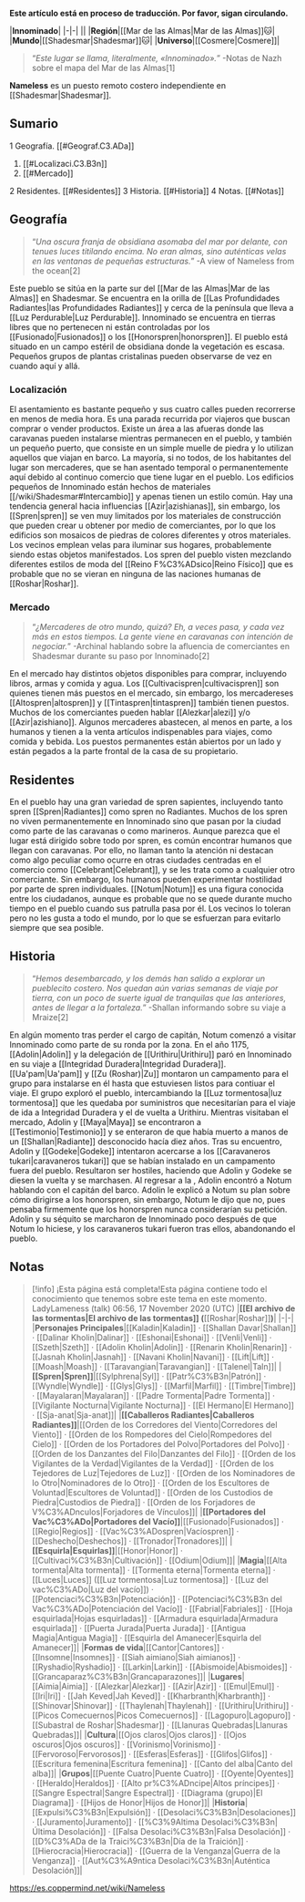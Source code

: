 **Este artículo está en proceso de traducción. Por favor, sigan circulando.**


|**Innominado**|
|-|-|
||
|**Región**|[[Mar de las Almas\|Mar de las Almas]]🐱︎|
|**Mundo**|[[Shadesmar\|Shadesmar]]🐱︎|
|**Universo**|[[Cosmere\|Cosmere]]|

>“*Este lugar se llama, literalmente, «Innominado».*”
\-Notas de Nazh sobre el mapa del Mar de las Almas[1]


**Nameless** es un puesto remoto costero independiente en [[Shadesmar\|Shadesmar]].


## Sumario

1 Geografía. [[#Geograf.C3.ADa]] 

1. [[#Localizaci.C3.B3n]] 
1. [[#Mercado]] 


2 Residentes. [[#Residentes]] 
3 Historia. [[#Historia]] 
4 Notas. [[#Notas]] 


## Geografía
>“*Una oscura franja de obsidiana asomaba del mar por delante, con tenues luces titilando encima. No eran almas, sino auténticas velas en las ventanas de pequeñas estructuras.*”
\-A view of Nameless from the ocean[2]


Este pueblo se sitúa en la parte sur del [[Mar de las Almas\|Mar de las Almas]] en Shadesmar. Se encuentra en la orilla de [[Las Profundidades Radiantes\|las Profundidades Radiantes]] y cerca de la península que lleva a [[Luz Perdurable\|Luz Perdurable]].
Innominado se encuentra en tierras libres que no pertenecen ni están controladas por los [[Fusionado\|Fusionados]] o los [[Honorspren\|honorspren]]. El pueblo está situado en un campo estéril de obsidiana donde la vegetación es escasa. Pequeños grupos de plantas cristalinas pueden observarse de vez en cuando aquí y allá.

### Localización
El asentamiento es bastante pequeño y sus cuatro calles pueden recorrerse en menos de media hora. Es una parada recurrida por viajeros que buscan comprar o vender productos. Existe un área a las afueras donde las caravanas pueden instalarse mientras permanecen en el pueblo, y también un pequeño puerto, que consiste en un simple muelle de piedra y lo utilizan aquellos que viajan en barco. La mayoría, si no todos, de los habitantes del lugar son mercaderes, que se han asentado temporal o permanentemente aquí debido al continuo comercio que tiene lugar en el pueblo.
Los edificios pequeños de Innominado están hechos de materiales [[/wiki/Shadesmar#Intercambio]] y apenas tienen un estilo común. Hay una tendencia general hacia influencias [[Azir\|azishianas]], sin embargo, los [[Spren\|spren]] se ven muy limitados por los materiales de construcción que pueden crear u obtener por medio de comerciantes, por lo que los edificios son mosaicos de piedras de colores diferentes y otros materiales. Los vecinos emplean velas para iluminar sus hogares, probablemente siendo estas objetos manifestados.
Los spren del pueblo visten mezclando diferentes estilos de moda del [[Reino F%C3%ADsico\|Reino Físico]] que es probable que no se vieran en ninguna de las naciones humanas de [[Roshar\|Roshar]].

### Mercado
>“*¿Mercaderes de otro mundo, quizá? Eh, a veces pasa, y cada vez más en estos tiempos. La gente viene en caravanas con intención de negociar.*”
\-Archinal hablando sobre la afluencia de comerciantes en Shadesmar durante su paso por Innominado[2]


En el mercado hay distintos objetos disponibles para comprar, incluyendo libros, armas y comida y agua.
Los [[Cultivacispren\|cultivacispren]] son quienes tienen más puestos en el mercado, sin embargo, los mercadereses [[Altospren\|altospren]] y [[Tintaspren\|tintaspren]] también tienen puestos. Muchos de los comerciantes pueden hablar [[Alezkar\|alezi]] y/o [[Azir\|azishiano]]. Algunos mercaderes abastecen, al menos en parte, a los humanos y tienen a la venta artículos indispenables para viajes, como comida y bebida. Los puestos permanentes están abiertos por un lado y están pegados a la parte frontal de la casa de su propietario.

## Residentes
En el pueblo hay una gran variedad de spren sapientes, incluyendo tanto spren [[Spren\|Radiantes]] como spren no Radiantes. Muchos de los spren no viven permanentemente en Innominado sino que pasan por la ciudad como parte de las caravanas o como marineros.
Aunque parezca que el lugar está dirigido sobre todo por spren, es común encontrar humanos que llegan con caravanas. Por ello, no llaman tanto la atención ni destacan como algo peculiar como ocurre en otras ciudades centradas en el comercio como [[Celebrant\|Celebrant]], y se les trata como a cualquier otro comerciante. Sin embargo, los humanos pueden experimentar hostilidad por parte de spren individuales.
[[Notum\|Notum]] es una figura conocida entre los ciudadanos, aunque es probable que no se quede durante mucho tiempo en el pueblo cuando sus patrulla pasa por él. Los vecinos lo toleran pero no les gusta a todo el mundo, por lo que se esfuerzan para evitarlo siempre que sea posible.

## Historia
>“*Hemos desembarcado, y los demás han salido a explorar un pueblecito costero. Nos quedan aún varias semanas de viaje por tierra, con un poco de suerte igual de tranquilas que las anteriores, antes de llegar a la fortaleza.*”
\-Shallan informando sobre su viaje a Mraize[2]

En algún momento tras perder el cargo de capitán, Notum comenzó a visitar Innominado como parte de su ronda por la zona.
En el año 1175, [[Adolin\|Adolin]] y la delegación de [[Urithiru\|Urithiru]] paró en Innominado en su viaje a [[Integridad Duradera\|Integridad Duradera]]. [[Ua'pam\|Ua'pam]] y [[Zu (Roshar)\|Zu]] montaron un campamento para el grupo para instalarse en él hasta que estuviesen listos para contiuar el viaje.
El grupo exploró el pueblo, intercambiando la [[Luz tormentosa\|luz tormentosa]] que les quedaba por suministros que necesitarían para el viaje de ida a Integridad Duradera y el de vuelta a Urithiru. Mientras visitaban el mercado, Adolin y [[Maya\|Maya]] se encontraron a [[Testimonio\|Testimonio]] y se enteraron de que había muerto a manos de un [[Shallan\|Radiante]] desconocido hacía diez años.
Tras su encuentro, Adolin y [[Godeke\|Godeke]] intentaron acercarse a los [[Caravaneros tukari\|caravaneros tukari]] que se habían instalado en un campamento fuera del pueblo. Resultaron ser hostiles, haciendo que Adolin y Godeke se diesen la vuelta y se marchasen. Al regresar a la , Adolin encontró a Notum hablando con el capitán del barco. Adolin le explicó a Notum su plan sobre cómo dirigirse a los honorspren, sin embargo, Notum le dijo que no, pues pensaba firmemente que los honorspren nunca considerarían su petición.
Adolin y su séquito se marcharon de Innominado poco después de que Notum lo hiciese, y los caravaneros tukari fueron tras ellos, abandonando el pueblo.

## Notas

> [!info] ¡Esta página está completa!Esta página contiene todo el conocimiento que tenemos sobre este tema en este momento.
LadyLameness (talk) 06:56, 17 November 2020 (UTC)
|**[[El archivo de las tormentas\|El archivo de las tormentas]] (**[[Roshar\|Roshar]]**)**|
|-|-|
|**Personajes Principales**|[[Kaladin\|Kaladin]] · [[Shallan Davar\|Shallan]] · [[Dalinar Kholin\|Dalinar]] · [[Eshonai\|Eshonai]] · [[Venli\|Venli]] · [[Szeth\|Szeth]] · [[Adolin Kholin\|Adolin]] · [[Renarin Kholin\|Renarin]] · [[Jasnah Kholin\|Jasnah]] · [[Navani Kholin\|Navani]] · [[Lift\|Lift]] · [[Moash\|Moash]] · [[Taravangian\|Taravangian]] · [[Talenel\|Taln]]|
|**[[Spren\|Spren]]**|[[Sylphrena\|Syl]] · [[Patr%C3%B3n\|Patrón]] · [[Wyndle\|Wyndle]] · [[Glys\|Glys]] · [[Marfil\|Marfil]] · [[Timbre\|Timbre]] · [[Mayalaran\|Mayalaran]] · [[Padre Tormenta\|Padre Tormenta]] · [[Vigilante Nocturna\|Vigilante Nocturna]] · [[El Hermano\|El Hermano]] · [[Sja-anat\|Sja-anat]]|
|**[[Caballeros Radiantes\|Caballeros Radiantes]]**|[[Orden de los Corredores del Viento\|Corredores del Viento]] · [[Orden de los Rompedores del Cielo\|Rompedores del Cielo]] · [[Orden de los Portadores del Polvo\|Portadores del Polvo]] · [[Orden de los Danzantes del Filo\|Danzantes del Filo]] · [[Orden de los Vigilantes de la Verdad\|Vigilantes de la Verdad]] · [[Orden de los Tejedores de Luz\|Tejedores de Luz]] · [[Orden de los Nominadores de lo Otro\|Nominadores de lo Otro]] · [[Orden de los Escultores de Voluntad\|Escultores de Voluntad]] · [[Orden de los Custodios de Piedra\|Custodios de Piedra]] · [[Orden de los Forjadores de V%C3%ADnculos\|Forjadores de Vínculos]]|
|**[[Portadores del Vac%C3%ADo\|Portadores del Vacío]]**|[[Fusionado\|Fusionados]] · [[Regio\|Regios]] · [[Vac%C3%ADospren\|Vacíospren]] · [[Deshecho\|Deshechos]] · [[Tronador\|Tronadores]]|
|**[[Esquirla\|Esquirlas]]**|[[Honor\|Honor]] · [[Cultivaci%C3%B3n\|Cultivación]] · [[Odium\|Odium]]|
|**Magia**|[[Alta tormenta\|Alta tormenta]] · [[Tormenta eterna\|Tormenta eterna]] · [[Luces\|Luces]] ([[Luz tormentosa\|Luz tormentosa]] · [[Luz del vac%C3%ADo\|Luz del vacío]]) · [[Potenciaci%C3%B3n\|Potenciación]] · [[Potenciaci%C3%B3n del Vac%C3%ADo\|Potenciación del Vacío]] · [[Fabrial\|Fabriales]] · [[Hoja esquirlada\|Hojas esquirladas]] · [[Armadura esquirlada\|Armadura esquirlada]] · [[Puerta Jurada\|Puerta Jurada]] · [[Antigua Magia\|Antigua Magia]] · [[Esquirla del Amanecer\|Esquirla del Amanecer]]|
|**Formas de vida**|[[Cantor\|Cantores]] · [[Insomne\|Insomnes]] · [[Siah aimiano\|Siah aimianos]] · [[Ryshadio\|Ryshadio]] · [[Larkin\|Larkin]] · [[Abismoide\|Abismoides]] · [[Grancaparaz%C3%B3n\|Grancaparazones]]|
|**Lugares**|[[Aimia\|Aimia]] · [[Alezkar\|Alezkar]] · [[Azir\|Azir]] · [[Emul\|Emul]] · [[Iri\|Iri]] · [[Jah Keved\|Jah Keved]] · [[Kharbranth\|Kharbranth]] · [[Shinovar\|Shinovar]] · [[Thaylenah\|Thaylenah]] · [[Urithiru\|Urithiru]] · [[Picos Comecuernos\|Picos Comecuernos]] · [[Lagopuro\|Lagopuro]] · [[Subastral de Roshar\|Shadesmar]] · [[Llanuras Quebradas\|Llanuras Quebradas]]|
|**Cultura**|[[Ojos claros\|Ojos claros]] · [[Ojos oscuros\|Ojos oscuros]] · [[Vorinismo\|Vorinismo]] · [[Fervoroso\|Fervorosos]] · [[Esferas\|Esferas]] · [[Glifos\|Glifos]] · [[Escritura femenina\|Escritura femenina]] · [[Canto del alba\|Canto del alba]]|
|**Grupos**|[[Puente Cuatro\|Puente Cuatro]] · [[Oyente\|Oyentes]] · [[Heraldo\|Heraldos]] · [[Alto pr%C3%ADncipe\|Altos príncipes]] · [[Sangre Espectral\|Sangre Espectral]] · [[Diagrama (grupo)\|El Diagrama]] · [[Hijos de Honor\|Hijos de Honor]]|
|**Historia**|[[Expulsi%C3%B3n\|Expulsión]] · [[Desolaci%C3%B3n\|Desolaciones]] · [[Juramento\|Juramento]] · [[%C3%9Altima Desolaci%C3%B3n\|Última Desolación]] · [[Falsa Desolaci%C3%B3n\|Falsa Desolación]] · [[D%C3%ADa de la Traici%C3%B3n\|Día de la Traición]] · [[Hierocracia\|Hierocracia]] · [[Guerra de la Venganza\|Guerra de la Venganza]] · [[Aut%C3%A9ntica Desolaci%C3%B3n\|Auténtica Desolación]]|



https://es.coppermind.net/wiki/Nameless